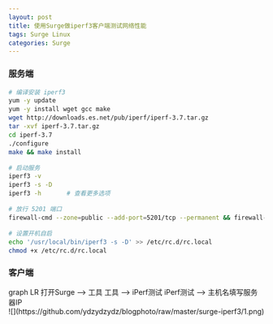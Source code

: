 ```yaml
---
layout: post
title: 使用Surge做iperf3客户端测试网络性能
tags: Surge Linux 
categories: Surge
---
```


### 服务端

```bash
# 编译安装 iperf3
yum -y update
yum -y install wget gcc make 
wget http://downloads.es.net/pub/iperf/iperf-3.7.tar.gz
tar -xvf iperf-3.7.tar.gz
cd iperf-3.7
./configure
make && make install
```
<!-- more -->

```bash
# 启动服务
iperf3 -v
iperf3 -s -D
iperf3 -h		# 查看更多选项
```

```bash
# 放行 5201 端口
firewall-cmd --zone=public --add-port=5201/tcp --permanent && firewall-cmd --reload
```

```bash
# 设置开机自启
echo '/usr/local/bin/iperf3 -s -D' >> /etc/rc.d/rc.local
chmod +x /etc/rc.d/rc.local
```

### 客户端

<div class="mermaid">
graph LR
打开Surge --> 工具
工具 --> iPerf测试
iPerf测试 --> 主机名填写服务器IP
</div>
![](https://github.com/ydzydzydz/blogphoto/raw/master/surge-iperf3/1.png)
